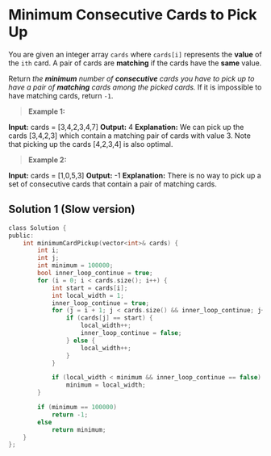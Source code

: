 # Minimum Consecutive Cards to Pick Up

You are given an integer array `cards` where `cards[i]` represents the **value** of the `ith` card. A pair of cards are **matching** if the cards have the **same** value.

Return _the **minimum** number of **consecutive** cards you have to pick up to have a pair of **matching** cards among the picked cards._ If it is impossible to have matching cards, return `-1`.

> **Example 1:**

**Input:** cards = [3,4,2,3,4,7]
**Output:** 4
**Explanation:** We can pick up the cards [3,4,2,3] which contain a matching pair of cards with value 3. Note that picking up the cards [4,2,3,4] is also optimal.

> **Example 2:**

**Input:** cards = [1,0,5,3]
**Output:** -1
**Explanation:** There is no way to pick up a set of consecutive cards that contain a pair of matching cards.

## Solution 1 (Slow version)

```c
class Solution {
public:
    int minimumCardPickup(vector<int>& cards) {
        int i;
        int j;
        int minimum = 100000;
        bool inner_loop_continue = true;
        for (i = 0; i < cards.size(); i++) {
            int start = cards[i];
            int local_width = 1;
            inner_loop_continue = true;
            for (j = i + 1; j < cards.size() && inner_loop_continue; j++) {
                if (cards[j] == start) {
                    local_width++;
                    inner_loop_continue = false;
                } else {
                    local_width++;
                }
            }

            if (local_width < minimum && inner_loop_continue == false)
                minimum = local_width;
        }

        if (minimum == 100000)
            return -1;
        else
            return minimum;
    }
};
